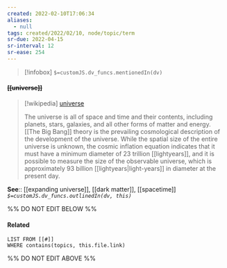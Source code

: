 ```yaml
---
created: 2022-02-10T17:06:34 
aliases:
  - null
tags: created/2022/02/10, node/topic/term
sr-due: 2022-04-15
sr-interval: 12
sr-ease: 254
---
```

> [!infobox]
`$=customJS.dv_funcs.mentionedIn(dv)`

#### <s class="topic-title">[[universe]]</s>

> [!wikipedia] [universe](https://en.wikipedia.org/wiki/Universe)
> 
> The universe is all of space and time and their contents, including planets, stars, galaxies, and all other forms of matter and energy. [[The Big Bang]] theory is the prevailing cosmological description of the development of the universe.  While the spatial size of the entire universe is unknown, the cosmic inflation equation indicates that it must have a minimum diameter of 23 trillion [[lightyears]], and it is possible to measure the size of the observable universe, which is approximately 93 billion [[lightyears|light-years]] in diameter at the present day.
> 

**See**:: [[expanding universe]], [[dark matter]], [[spacetime]]
*`$=customJS.dv_funcs.outlinedIn(dv, this)`*

%% DO NOT EDIT BELOW %%

#### Related 

```dataview
LIST FROM [[#]]
WHERE contains(topics, this.file.link)
```
%% DO NOT EDIT ABOVE %%
